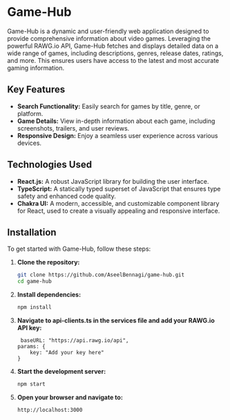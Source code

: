 # Game-Hub

Game-Hub is a dynamic and user-friendly web application designed to provide comprehensive information about video games. Leveraging the powerful RAWG.io API, Game-Hub fetches and displays detailed data on a wide range of games, including descriptions, genres, release dates, ratings, and more. This ensures users have access to the latest and most accurate gaming information.

## Key Features

- **Search Functionality:** Easily search for games by title, genre, or platform.
- **Game Details:** View in-depth information about each game, including screenshots, trailers, and user reviews.
- **Responsive Design:** Enjoy a seamless user experience across various devices.

## Technologies Used

- **React.js:** A robust JavaScript library for building the user interface.
- **TypeScript:** A statically typed superset of JavaScript that ensures type safety and enhanced code quality.
- **Chakra UI:** A modern, accessible, and customizable component library for React, used to create a visually appealing and responsive interface.

## Installation

To get started with Game-Hub, follow these steps:

1. **Clone the repository:**
    ```bash
    git clone https://github.com/AseelBennagi/game-hub.git
    cd game-hub
    ```
 2. **Install dependencies:**
    ```bash
    npm install
    ```
 3. **Navigate to api-clients.ts in the services file and add your RAWG.io API key:**
    ```env
     baseURL: "https://api.rawg.io/api",
    params: {
        key: "Add your key here"
    }
    ```

4. **Start the development server:**
    ```bash
    npm start
    ```

5. **Open your browser and navigate to:**
    ```
    http://localhost:3000
    ```
